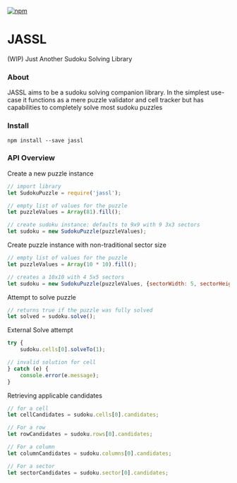 [![npm](https://img.shields.io/npm/v/jassl "npm")](https://npmjs.com/package/jassl)

# JASSL
(WIP) Just Another Sudoku Solving Library

### About
JASSL aims to be a sudoku solving companion library. In the simplest use-case it functions as a mere puzzle validator and cell tracker but has capabilities to completely solve most sudoku puzzles

### Install

```
npm install --save jassl
```


### API Overview

Create a new puzzle instance
```js
// import library
let SudokuPuzzle = require('jassl');

// empty list of values for the puzzle
let puzzleValues = Array(81).fill();

// create sudoku instance: defaults to 9x9 with 9 3x3 sectors
let sudoku = new SudokuPuzzle(puzzleValues);
```

Create puzzle instance with non-traditional sector size
```js
// empty list of values for the puzzle
let puzzleValues = Array(10 * 10).fill();

// creates a 10x10 with 4 5x5 sectors
let sudoku = new SudokuPuzzle(puzzleValues, {sectorWidth: 5, sectorHeight: 5});
```

Attempt to solve puzzle
```js
// returns true if the puzzle was fully solved
let solved = sudoku.solve();
```

External Solve attempt
```js
try {
    sudoku.cells[0].solveTo(1);

// invalid solution for cell
} catch (e) {
    console.error(e.message);
}
```

Retrieving applicable candidates
```js
// for a cell
let cellCandidates = sudoku.cells[0].candidates;

// For a row
let rowCandidates = sudoku.rows[0].candidates;

// For a column
let columnCandidates = sudoku.columns[0].candidates;

// For a sector
let sectorCandidates = sudoku.sector[0].candidates;
```